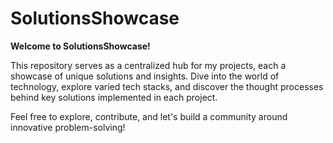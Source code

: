 # SolutionsShowcase

**Welcome to SolutionsShowcase!**

This repository serves as a centralized hub for my projects, each a showcase of unique solutions and insights. Dive into the world of technology, explore varied tech stacks, and discover the thought processes behind key solutions implemented in each project.

Feel free to explore, contribute, and let's build a community around innovative problem-solving!
